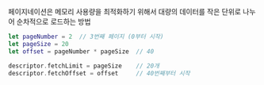 페이지네이션은 메모리 사용량을 최적화하기 위해서 대량의 데이터를 작은 단위로 나누어 순차적으로 로드하는 방법





```swift
let pageNumber = 2  // 3번째 페이지 (0부터 시작)
let pageSize = 20
let offset = pageNumber * pageSize  // 40

descriptor.fetchLimit = pageSize    // 20개
descriptor.fetchOffset = offset     // 40번째부터 시작
```